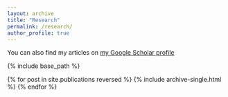 ```yaml
---
layout: archive
title: "Research"
permalink: /research/
author_profile: true
---
```



You can also find my articles on [my Google Scholar profile](https://scholar.google.com/citations?user=_KSmKigAAAAJ&hl=en)


{% include base_path %}

{% for post in site.publications reversed %}
  {% include archive-single.html %}
{% endfor %}






